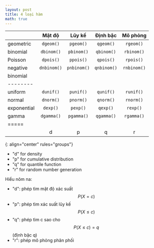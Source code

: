 ```yaml
---
layout: post
title: 4 loại hàm
math: true
---
```


| | Mật độ | Lũy kế | Định bậc | Mô phỏng |
|:--------|:-------:|:--------:|:--------:|:--------:|
| geometric | `dgeom()` | `pgeom()` | `qgeom()` | `rgeom()` |
| binomial | `dbinom()` | `pbinom()` | `qbinom()` | `rbinom()` |
| Poisson   | `dpois()` | `ppois()` | `qpois()` | `rpois()` |
| negative | `dnbinom()` | `pnbinom()` | `qnbinom()` | `rnbinom()` | 
| binomial
|--------
| uniform | `dunif()` | `punif()` | `qunif()` | `runif()` |
| normal | `dnorm()` | `pnorm()` | `qnorm()` | `rnorm()` |
| exponential | `dexp()` | `pexp()` | `qexp()` | `rexp()` |
| gamma | `dgamma()` | `pgamma()` | `qgamma()` | `rgamma()` |
|=====
| | d | p | q | r |
{: align="center" rules="groups"}


- "d" for density
- "p" for cumulative distribution
- "q" for quantile function
- "r" for random number generation

Hiểu nôm na:

- "d": phép tìm mật độ xác suất $$P(X=c)$$
- "p": phép tìm xác suất lũy kế $$P(X \le c)$$
- "q": phép tìm c sao cho $$P(X \le c) = q$$ (định bậc q)
- "r": phép mô phỏng phân phối
